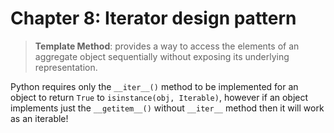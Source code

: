 # Chapter 8: Iterator design pattern

> **Template Method**: provides a way to access the elements of an aggregate object sequentially without exposing its underlying representation.

Python requires only the `__iter__()` method to be implemented for an object to return `True` to `isinstance(obj, Iterable)`, however if an object implements just the `__getitem__()` without `__iter__` method then it will work as an  iterable!
